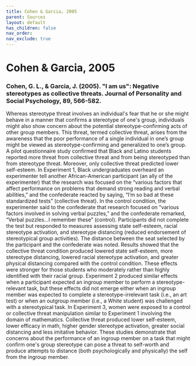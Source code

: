 ```yaml
---
title: Cohen & Garcia, 2005
parent: Sources
layout: default
has_children: false
nav_order: 
nav_exclude: true
---
```


# Cohen & Garcia, 2005

### Cohen, G. L., & Garcia, J. (2005). "I am us": Negative stereotypes as collective threats. Journal of Personality and Social Psychology, 89, 566-582.

Whereas stereotype threat involves an individual's fear that he or she might behave in a manner that confirms a stereotype of one's group, individuals might also show concern about the potential stereotype-confirming acts of other group members. This threat, termed collective threat, arises from the awareness that the poor performance of a single individual in one’s group might be viewed as stereotype-confirming and generalized to one’s group. A pilot questionnaire study confirmed that Black and Latino students reported more threat from collective threat and from being stereotyped than from stereotype threat. Moreover, only collective threat predicted lower self-esteem. In Experiment 1, Black undergraduates overheard an experimenter tell another African-American participant (an ally of the experimenter) that the research was focused on the “various factors that affect performance on problems that demand strong reading and verbal abilities,” and the confederate reacted by saying, “I’m so bad at these standardized tests” (collective threat). In the control condition, the experimenter said to the confederate that research focused on “various factors involved in solving verbal puzzles,” and the confederate remarked, “Verbal puzzles...I remember these” (control). Participants did not complete the test but responded to measures assessing state self-esteem, racial stereotype activation, and stereotype distancing (reduced endorsement of stereotypical group activities). The distance between the seat selected by the participant and the confederate was noted. Results showed that the collective threat condition produced lowered state self-esteem, more stereotype distancing, lowered racial stereotype activation, and greater physical distancing compared with the control condition. These effects were stronger for those students who moderately rather than highly identified with their racial group. Experiment 2 produced similar effects when a participant expected an ingroup member to perform a stereotype-relevant task, but these effects did not emerge either when an ingroup member was expected to complete a stereotype-irrelevant task (i.e., an art test) or when an outgroup member (i.e., a White student) was challenged with a stereotypical task. In Experiment 3, women were exposed to a control or collective threat manipulation similar to Experiment 1 involving the domain of mathematics. Collective threat produced lower self-esteem, lower efficacy in math, higher gender stereotype activation, greater social distancing and less imitative behavior. These studies demonstrate that concerns about the performance of an ingroup member on a task that might confirm one's group stereotype can pose a threat to self-worth and produce attempts to distance (both psychologically and physically) the self from the ingroup member.
